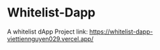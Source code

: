 # Whitelist-Dapp
A whitelist dApp
Project link: https://whitelist-dapp-viettiennguyen029.vercel.app/
